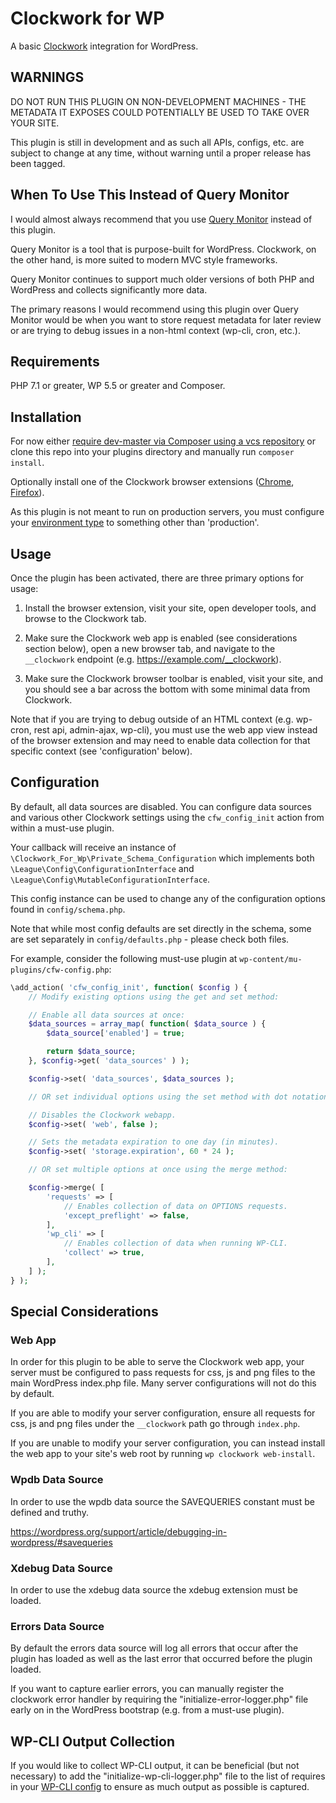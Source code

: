 # Clockwork for WP
A basic [Clockwork](https://underground.works/clockwork/) integration for WordPress.

## WARNINGS
DO NOT RUN THIS PLUGIN ON NON-DEVELOPMENT MACHINES - THE METADATA IT EXPOSES COULD POTENTIALLY BE USED TO TAKE OVER YOUR SITE.

This plugin is still in development and as such all APIs, configs, etc. are subject to change at any time, without warning until a proper release has been tagged.

## When To Use This Instead of Query Monitor
I would almost always recommend that you use [Query Monitor](https://wordpress.org/plugins/query-monitor/) instead of this plugin.

Query Monitor is a tool that is purpose-built for WordPress. Clockwork, on the other hand, is more suited to modern MVC style frameworks.

Query Monitor continues to support much older versions of both PHP and WordPress and collects significantly more data.

The primary reasons I would recommend using this plugin over Query Monitor would be when you want to store request metadata for later review or are trying to debug issues in a non-html context (wp-cli, cron, etc.).

## Requirements
PHP 7.1 or greater, WP 5.5 or greater and Composer.

## Installation
For now either [require dev-master via Composer using a vcs repository](https://getcomposer.org/doc/05-repositories.md#vcs) or clone this repo into your plugins directory and manually run `composer install`.

Optionally install one of the Clockwork browser extensions ([Chrome](https://chrome.google.com/webstore/detail/clockwork/dmggabnehkmmfmdffgajcflpdjlnoemp), [Firefox](https://addons.mozilla.org/en-US/firefox/addon/clockwork-dev-tools/)).

As this plugin is not meant to run on production servers, you must configure your [environment type](https://developer.wordpress.org/reference/functions/wp_get_environment_type/) to something other than 'production'.

## Usage
Once the plugin has been activated, there are three primary options for usage:

1. Install the browser extension, visit your site, open developer tools, and browse to the Clockwork tab.

2. Make sure the Clockwork web app is enabled (see considerations section below), open a new browser tab, and navigate to the `__clockwork` endpoint (e.g. https://example.com/__clockwork).

3. Make sure the Clockwork browser toolbar is enabled, visit your site, and you should see a bar across the bottom with some minimal data from Clockwork.

Note that if you are trying to debug outside of an HTML context (e.g. wp-cron, rest api, admin-ajax, wp-cli), you must use the web app view instead of the browser extension and may need to enable data collection for that specific context (see 'configuration' below).

## Configuration
By default, all data sources are disabled. You can configure data sources and various other Clockwork settings using the `cfw_config_init` action from within a must-use plugin.

Your callback will receive an instance of `\Clockwork_For_Wp\Private_Schema_Configuration` which implements both `\League\Config\ConfigurationInterface` and `\League\Config\MutableConfigurationInterface`.

This config instance can be used to change any of the configuration options found in `config/schema.php`.

Note that while most config defaults are set directly in the schema, some are set separately in `config/defaults.php` - please check both files.

For example, consider the following must-use plugin at `wp-content/mu-plugins/cfw-config.php`:

```php
\add_action( 'cfw_config_init', function( $config ) {
    // Modify existing options using the get and set method:

    // Enable all data sources at once:
    $data_sources = array_map( function( $data_source ) {
        $data_source['enabled'] = true;

        return $data_source;
    }, $config->get( 'data_sources' ) );

    $config->set( 'data_sources', $data_sources );

    // OR set individual options using the set method with dot notation:

    // Disables the Clockwork webapp.
    $config->set( 'web', false );

    // Sets the metadata expiration to one day (in minutes).
    $config->set( 'storage.expiration', 60 * 24 );

    // OR set multiple options at once using the merge method:

    $config->merge( [
        'requests' => [
            // Enables collection of data on OPTIONS requests.
            'except_preflight' => false,
        ],
        'wp_cli' => [
            // Enables collection of data when running WP-CLI.
            'collect' => true,
        ],
    ] );
} );
```

## Special Considerations

### Web App
In order for this plugin to be able to serve the Clockwork web app, your server must be configured to pass requests for css, js and png files to the main WordPress index.php file. Many server configurations will not do this by default.

If you are able to modify your server configuration, ensure all requests for css, js and png files under the `__clockwork` path go through `index.php`.

If you are unable to modify your server configuration, you can instead install the web app to your site's web root by running `wp clockwork web-install`.

### Wpdb Data Source
In order to use the wpdb data source the SAVEQUERIES constant must be defined and truthy.

https://wordpress.org/support/article/debugging-in-wordpress/#savequeries

### Xdebug Data Source
In order to use the xdebug data source the xdebug extension must be loaded.

### Errors Data Source
By default the errors data source will log all errors that occur after the plugin has loaded as well as the last error that occurred before the plugin loaded.

If you want to capture earlier errors, you can manually register the clockwork error handler by requiring the "initialize-error-logger.php" file early on in the WordPress bootstrap (e.g. from a must-use plugin).

## WP-CLI Output Collection
If you would like to collect WP-CLI output, it can be beneficial (but not necessary) to add the "initialize-wp-cli-logger.php" file to the list of requires in your [WP-CLI config](https://make.wordpress.org/cli/handbook/references/config/) to ensure as much output as possible is captured.
